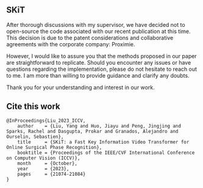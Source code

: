 ## SKiT
After thorough discussions with my supervisor, we have decided not to open-source the code associated with our recent publication at this time. This decision is due to the patent considerations and collaborative agreements with the corporate company: Proximie.

However, I would like to assure you that the methods proposed in our paper are straightforward to replicate. Should you encounter any issues or have questions regarding the implementation, please do not hesitate to reach out to me. I am more than willing to provide guidance and clarify any doubts.

Thank you for your understanding and interest in our work.
## Cite this work
```
@InProceedings{Liu_2023_ICCV,
    author    = {Liu, Yang and Huo, Jiayu and Peng, Jingjing and Sparks, Rachel and Dasgupta, Prokar and Granados, Alejandro and Ourselin, Sebastien},
    title     = {SKiT: a Fast Key Information Video Transformer for Online Surgical Phase Recognition},
    booktitle = {Proceedings of the IEEE/CVF International Conference on Computer Vision (ICCV)},
    month     = {October},
    year      = {2023},
    pages     = {21074-21084}
}
```
